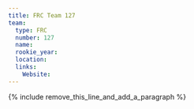 ```yaml
---
title: FRC Team 127
team:
  type: FRC
  number: 127
  name:
  rookie_year:
  location:
  links:
    Website:
---
```


{% include remove_this_line_and_add_a_paragraph %}